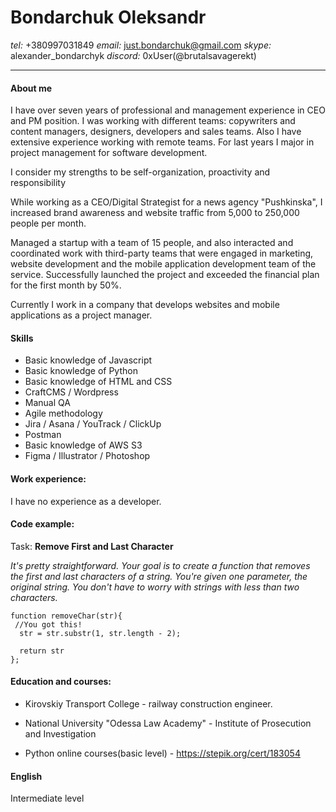 # Bondarchuk Oleksandr

*tel:* +380997031849
*email:* <just.bondarchuk@gmail.com>
*skype:* alexander_bondarchyk
*discord:* 0xUser(@brutalsavagerekt)

---

#### About me

I have over seven years of professional and management experience in CEO and PM position. I was working with different teams: copywriters and content managers, designers, developers and sales teams. Also I have extensive experience working with remote teams. For last years I major in project management for software development.

I consider my strengths to be self-organization, proactivity and responsibility

While working as a CEO/Digital Strategist for a news agency "Pushkinska", I increased brand awareness and website traffic from 5,000 to 250,000 people per month.

Managed a startup with a team of 15 people, and also interacted and coordinated work with third-party teams that were engaged in marketing, website development and the mobile application development team of the service. Successfully launched the project and exceeded the financial plan for the first month by 50%.

Currently I work in a company that develops websites and mobile applications as a project manager.

#### Skills

- Basic knowledge of Javascript
- Basic knowledge of Python
- Basic knowledge of HTML and CSS
- CraftCMS / Wordpress
- Manual QA
- Agile methodology
- Jira / Asana / YouTrack / ClickUp
- Postman
- Basic knowledge of AWS S3
- Figma / Illustrator / Photoshop

#### Work experience:
I have no experience as a developer.

#### Code example:

Task: **Remove First and Last Character**

*It's pretty straightforward. Your goal is to create a function that removes the first and last characters of a string. You're given one parameter, the original string. You don't have to worry with strings with less than two characters.*

```
function removeChar(str){
 //You got this!
  str = str.substr(1, str.length - 2);
     
  return str
};
```

#### Education and courses:

- Kirovskiy Transport College - railway construction engineer.
- National University "Odessa Law Academy" - Institute of Prosecution and Investigation

- Python online courses(basic level) - https://stepik.org/cert/183054

#### English

Intermediate level


